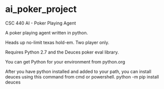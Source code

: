 # ai_poker_project
CSC 440 AI - Poker Playing Agent

A poker playing agent written in python.

Heads up no-limit texas hold-em. Two player only.

Requires Python 2.7 and the Deuces poker eval library.

You can get Python for your environment from python.org

After you have python installed and added to your path, you can install deuces using this command from cmd or powershell.
python -m pip install deuces
